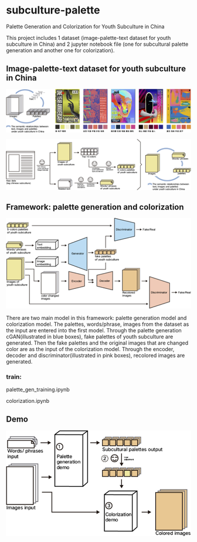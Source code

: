 # subculture-palette
Palette Generation and Colorization for Youth Subculture in China

This project includes 1 dataset (image-palette-text dataset for youth subculture in China) and 2 jupyter notebook file (one for subcultural palette generation and another one for colorization).


## Image-palette-text dataset for youth subculture in China

![dataset](pic/dataset.jpg)

![data prepare](pic/dataset_str.jpg)


## Framework: palette generation and colorization

![palette generation and colorization](pic/structure.jpg)

There are two main model in this framework: palette generation model and colorization model. The palettes, words/phrase, images from the dataset as the input are entered into the first model. Through the palette generation cGAN(illustrated in blue boxes), fake palettes of youth subculture are generated. Then the fake palettes and the original images that are changed color are as the input of the colorization model. Through the encoder, decoder and discriminator(illustrated in pink boxes), recolored images are generated.

### train:

palette_gen_training.ipynb

colorization.ipynb



## Demo

![demo](pic/demo.jpg)
